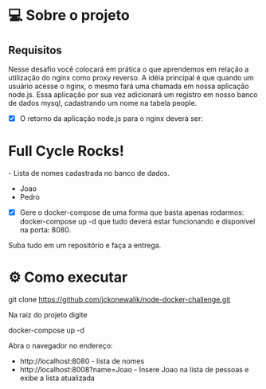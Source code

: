 # 💻 Sobre o projeto

## Requisitos

Nesse desafio você colocará em prática o que aprendemos em relação a utilização do nginx como proxy reverso. A idéia principal é que quando um usuário acesse o nginx, o mesmo fará uma chamada em nossa aplicação node.js. Essa aplicação por sua vez adicionará um registro em nosso banco de dados mysql, cadastrando um nome na tabela people.

- [x] O retorno da aplicação node.js para o nginx deverá ser:

<h1>Full Cycle Rocks!</h1>
<p>- Lista de nomes cadastrada no banco de dados.</p>
<ul>
<li>Joao</li>
<li>Pedro</li>
</ul>

- [x] Gere o docker-compose de uma forma que basta apenas rodarmos: docker-compose up -d que tudo deverá estar funcionando e disponível na porta: 8080.

Suba tudo em um repositório e faça a entrega.

# ⚙️ Como executar

git clone https://github.com/jckonewalik/node-docker-challenge.git

Na raiz do projeto digite

docker-compose up -d

Abra o navegador no endereço:

- http://localhost:8080 - lista de nomes
- http://localhost:8008?name=Joao - Insere Joao na lista de pessoas e exibe a lista atualizada
